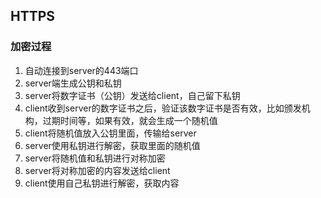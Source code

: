 ## HTTPS

### 加密过程

1. 自动连接到server的443端口
2. server端生成公钥和私钥
3. server将数字证书（公钥）发送给client，自己留下私钥
4. client收到server的数字证书之后，验证该数字证书是否有效，比如颁发机构，过期时间等，如果有效，就会生成一个随机值
5. client将随机值放入公钥里面，传输给server
6. server使用私钥进行解密，获取里面的随机值
7. server将随机值和私钥进行对称加密
8. server将对称加密的内容发送给client
9. client使用自己私钥进行解密，获取内容